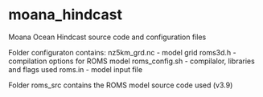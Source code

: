 # moana_hindcast
Moana Ocean Hindcast source code and configuration files

Folder configuraton contains:
 nz5km_grd.nc   - model grid
 roms3d.h       - compilation options for ROMS model
 roms_config.sh - compilalor, libraries and flags used
 roms.in        - model input file
 
 Folder roms_src contains the ROMS model source code used (v3.9)
